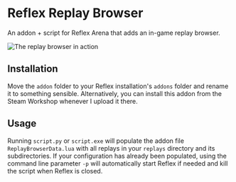 # Reflex Replay Browser

An addon + script for Reflex Arena that adds an in-game replay browser.

![The replay browser in action](https://cdn.discordapp.com/attachments/494031100096544769/794289696922140672/asgfb.png)

## Installation

Move the `addon` folder to your Reflex installation's `addons` folder and rename it to something sensible. Alternatively, you can install this addon from the Steam Workshop whenever I upload it there.

## Usage

Running `script.py` or `script.exe` will populate the addon file `ReplayBrowserData.lua` with all replays in your `replays` directory and its subdirectories. If your configuration has already been populated, using the command line parameter `-p` will automatically start Reflex if needed and kill the script when Reflex is closed.
